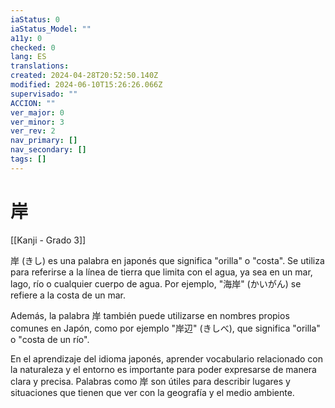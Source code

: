 ```yaml
---
iaStatus: 0
iaStatus_Model: ""
a11y: 0
checked: 0
lang: ES
translations: 
created: 2024-04-28T20:52:50.140Z
modified: 2024-06-10T15:26:26.066Z
supervisado: ""
ACCION: ""
ver_major: 0
ver_minor: 3
ver_rev: 2
nav_primary: []
nav_secondary: []
tags: []
---
```

# 岸

[[Kanji - Grado 3]]

岸 (きし) es una palabra en japonés que significa "orilla" o "costa". Se utiliza para referirse a la línea de tierra que limita con el agua, ya sea en un mar, lago, río o cualquier cuerpo de agua. Por ejemplo, "海岸" (かいがん) se refiere a la costa de un mar.

Además, la palabra 岸 también puede utilizarse en nombres propios comunes en Japón, como por ejemplo "岸辺" (きしべ), que significa "orilla" o "costa de un río".

En el aprendizaje del idioma japonés, aprender vocabulario relacionado con la naturaleza y el entorno es importante para poder expresarse de manera clara y precisa. Palabras como 岸 son útiles para describir lugares y situaciones que tienen que ver con la geografía y el medio ambiente.
